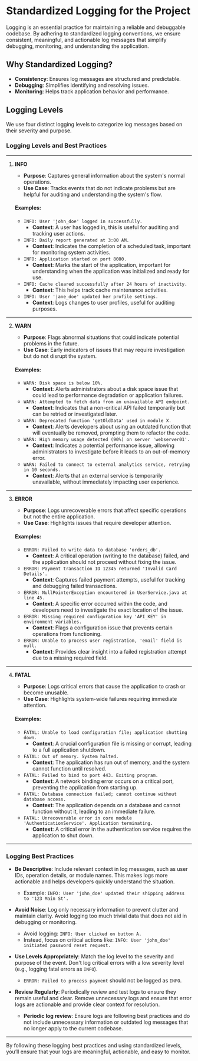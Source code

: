 # Standardized Logging for the Project

Logging is an essential practice for maintaining a reliable and debuggable codebase. By adhering to standardized logging conventions, we ensure consistent, meaningful, and actionable log messages that simplify debugging, monitoring, and understanding the application.

## Why Standardized Logging?
- **Consistency**: Ensures log messages are structured and predictable.
- **Debugging**: Simplifies identifying and resolving issues.
- **Monitoring**: Helps track application behavior and performance.

## Logging Levels
We use four distinct logging levels to categorize log messages based on their severity and purpose.

### Logging Levels and Best Practices

---
1. **INFO**
   - **Purpose**: Captures general information about the system's normal operations.
   - **Use Case**: Tracks events that do not indicate problems but are helpful for auditing and understanding the system's flow.

   #### Examples:
   - `INFO: User 'john_doe' logged in successfully.`
     - **Context**: A user has logged in, this is useful for auditing and tracking user actions.
   - `INFO: Daily report generated at 3:00 AM.`
     - **Context**: Indicates the completion of a scheduled task, important for monitoring system activities.
   - `INFO: Application started on port 8080.`
     - **Context**: Marks the start of the application, important for understanding when the application was initialized and ready for use.
   - `INFO: Cache cleared successfully after 24 hours of inactivity.`
     - **Context**: This helps track cache maintenance activities.
   - `INFO: User 'jane_doe' updated her profile settings.`
     - **Context**: Logs changes to user profiles, useful for auditing purposes.

---
2. **WARN**
   - **Purpose**: Flags abnormal situations that could indicate potential problems in the future.
   - **Use Case**: Early indicators of issues that may require investigation but do not disrupt the system.

   #### Examples:
   - `WARN: Disk space is below 10%.`
     - **Context**: Alerts administrators about a disk space issue that could lead to performance degradation or application failures.
   - `WARN: Attempted to fetch data from an unavailable API endpoint.`
     - **Context**: Indicates that a non-critical API failed temporarily but can be retried or investigated later.
   - `WARN: Deprecated function 'getOldData' used in module X.`
     - **Context**: Alerts developers about using an outdated function that will eventually be removed, prompting them to refactor the code.
   - `WARN: High memory usage detected (90%) on server 'webserver01'.`
     - **Context**: Indicates a potential performance issue, allowing administrators to investigate before it leads to an out-of-memory error.
   - `WARN: Failed to connect to external analytics service, retrying in 10 seconds.`
     - **Context**: Alerts that an external service is temporarily unavailable, without immediately impacting user experience.

---
3. **ERROR**
   - **Purpose**: Logs unrecoverable errors that affect specific operations but not the entire application.
   - **Use Case**: Highlights issues that require developer attention.

   #### Examples:
   - `ERROR: Failed to write data to database 'orders_db'.`
     - **Context**: A critical operation (writing to the database) failed, and the application should not proceed without fixing the issue.
   - `ERROR: Payment transaction ID 12345 returned 'Invalid Card Details'.`
     - **Context**: Captures failed payment attempts, useful for tracking and debugging failed transactions.
   - `ERROR: NullPointerException encountered in UserService.java at line 45.`
     - **Context**: A specific error occurred within the code, and developers need to investigate the exact location of the issue.
   - `ERROR: Missing required configuration key 'API_KEY' in environment variables.`
     - **Context**: Flags a configuration issue that prevents certain operations from functioning.
   - `ERROR: Unable to process user registration, 'email' field is null.`
     - **Context**: Provides clear insight into a failed registration attempt due to a missing required field.

---
4. **FATAL**
   - **Purpose**: Logs critical errors that cause the application to crash or become unusable.
   - **Use Case**: Highlights system-wide failures requiring immediate attention.

   #### Examples:
   - `FATAL: Unable to load configuration file; application shutting down.`
     - **Context**: A crucial configuration file is missing or corrupt, leading to a full application shutdown.
   - `FATAL: Out of memory. System halted.`
     - **Context**: The application has run out of memory, and the system cannot function until resolved.
   - `FATAL: Failed to bind to port 443. Exiting program.`
     - **Context**: A network binding error occurs on a critical port, preventing the application from starting up.
   - `FATAL: Database connection failed; cannot continue without database access.`
     - **Context**: The application depends on a database and cannot function without it, leading to an immediate failure.
   - `FATAL: Unrecoverable error in core module 'AuthenticationService'. Application terminating.`
     - **Context**: A critical error in the authentication service requires the application to shut down.

---

### Logging Best Practices
- **Be Descriptive**: Include relevant context in log messages, such as user IDs, operation details, or module names. This makes logs more actionable and helps developers quickly understand the situation.
   - Example: `INFO: User 'john_doe' updated their shipping address to '123 Main St'.`
   
- **Avoid Noise**: Log only necessary information to prevent clutter and maintain clarity. Avoid logging too much trivial data that does not aid in debugging or monitoring.
   - Avoid logging: `INFO: User clicked on button A.`
   - Instead, focus on critical actions like: `INFO: User 'john_doe' initiated password reset request.`

- **Use Levels Appropriately**: Match the log level to the severity and purpose of the event. Don't log critical errors with a low severity level (e.g., logging fatal errors as `INFO`).
   - `ERROR: Failed to process payment` should not be logged as `INFO`.

- **Review Regularly**: Periodically review and test logs to ensure they remain useful and clear. Remove unnecessary logs and ensure that error logs are actionable and provide clear context for resolution.
   - **Periodic log review**: Ensure logs are following best practices and do not include unnecessary information or outdated log messages that no longer apply to the current codebase.

---

By following these logging best practices and using standardized levels, you’ll ensure that your logs are meaningful, actionable, and easy to monitor.
